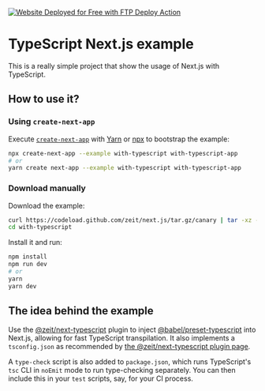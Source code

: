 [<img alt="Website Deployed for Free with FTP Deploy Action" src="https://img.shields.io/badge/Website deployed for free with-FTP DEPLOY ACTION-%3CCOLOR%3E?style=for-the-badge&color=297FA9">](https://github.com/SamKirkland/FTP-Deploy-Action)

# TypeScript Next.js example

This is a really simple project that show the usage of Next.js with TypeScript.

## How to use it?

### Using `create-next-app`

Execute [`create-next-app`](https://github.com/segmentio/create-next-app) with [Yarn](https://yarnpkg.com/lang/en/docs/cli/create/) or [npx](https://github.com/zkat/npx#readme) to bootstrap the example:

```bash
npx create-next-app --example with-typescript with-typescript-app
# or
yarn create next-app --example with-typescript with-typescript-app
```

### Download manually

Download the example:

```bash
curl https://codeload.github.com/zeit/next.js/tar.gz/canary | tar -xz --strip=2 next.js-canary/examples/with-typescript
cd with-typescript
```

Install it and run:

```bash
npm install
npm run dev
# or
yarn
yarn dev
```

## The idea behind the example

Use the [@zeit/next-typescript](https://github.com/zeit/next-plugins/tree/master/packages/next-typescript) plugin to inject [@babel/preset-typescript](https://github.com/babel/babel/tree/master/packages/babel-preset-typescript) into Next.js, allowing for fast TypeScript transpilation. It also implements a `tsconfig.json` as recommended by [the @zeit/next-typescript plugin page](https://github.com/zeit/next-plugins/tree/master/packages/next-typescript/#readme).

A `type-check` script is also added to `package.json`, which runs TypeScript's `tsc` CLI in `noEmit` mode to run type-checking separately. You can then include this in your `test` scripts, say, for your CI process.

